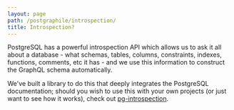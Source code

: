 ```yaml
---
layout: page
path: /postgraphile/introspection/
title: Introspection?
---
```


PostgreSQL has a powerful introspection API which allows us to ask it all about
a database - what schemas, tables, columns, constraints, indexes, functions,
comments, etc it has - and we use this information to construct the GraphQL
schema automatically.

We've built a library to do this that deeply integrates the PostgreSQL
documentation; should you wish to use this with your own projects (or just want
to see how it works), check out
[pg-introspection](https://star.graphile.org/pg-introspection).
